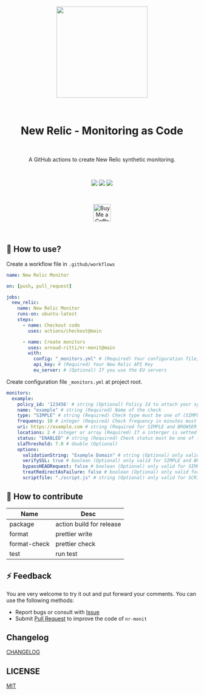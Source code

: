 <br/>
<p align="center">
  <img width="240" src="https://cdn.cdnlogo.com/logos/n/59/new-relic.svg" />
</p>
<br/>
<h1 align="center">New Relic - Monitoring as Code</h1><br/>
<div align="center">
  <p>A GitHub actions to create New Relic synthetic monitoring.</p>
  <br/>
  
  ![](https://img.shields.io/github/workflow/status/arnaud-ritti/nr-monit/CI?style=flat-square)
  [![](https://img.shields.io/badge/marketplace-new--relic--monitoring--as--code-blueviolet?style=flat-square)](https://github.com/marketplace/actions/new-relic-monitoring-as-code)
  [![](https://img.shields.io/github/v/release/arnaud-ritti/nr-monit?style=flat-square&color=orange)](https://github.com/arnaud-ritti/nr-monit/releases)
  
  <br/>
  <p>
    <a href='https://ko-fi.com/arnaudritti' target='_blank'>
      <img height='35' style='border:0px;height:46px;' src='https://az743702.vo.msecnd.net/cdn/kofi3.png?v=0' border='0' alt='Buy Me a Coffee at ko-fi.com' />
    </a>
  </p>

</div>
<br/>

## 🚀 How to use?

Create a workflow file in `.github/workflows`

```yaml
name: New Relic Monitor

on: [push, pull_request]

jobs: 
  new_relic:
    name: New Relic Monitor
    runs-on: ubuntu-latest
    steps:
      - name: Checkout code
        uses: actions/checkout@main

      - name: Create monitors
        uses: arnaud-ritti/nr-monit@main
        with:
          config: "_monitors.yml" # (Required) Your configuration file, default : _monitors.yml
          api_key: # (Required) Your New Relic API Key
          eu_server: # (Optional) If you use the EU servers
```

Create configuration file `_monitors.yml` at project root.


```yaml
monitors:
  example:
    policy_id: '123456' # string (Optional) Policy Id to attach your synthetic monitoring only location failure conditions will be updated
    name: "example" # string (Required) Name of the check
    type: "SIMPLE" # string (Required) Check type must be one of (SIMPLE, BROWSER, SCRIPT_API, SCRIPT_BROWSER)
    frequency: 10 # integer (Required) Check frequency in minutes must be one of (1, 5, 10, 15, 30, 60, 360, 720, or 1440)
    uri: https://example.com # string (Required for SIMPLE and BROWSER type) URI to check
    locations: 2 # integer or array (Required) If a interger is setted we will use random locations but if your use an array you must add New Relic's server, please check https://docs.newrelic.com/docs/apis/synthetics-rest-api/monitor-examples/manage-synthetics-monitors-rest-api/#list-locations
    status: "ENABLED" # string (Required) Check status must be one of (ENABLED, MUTED, DISABLED)
    slaThreshold: 7.0 # double (Optional)
    options:
      validationString: "Example Domain" # string (Optional) only valid for SIMPLE and BROWSER types
      verifySSL: true # boolean (Optional) only valid for SIMPLE and BROWSER types
      bypassHEADRequest: false # boolean (Optional) only valid for SIMPLE types
      treatRedirectAsFailure: false # boolean (Optional) only valid for SIMPLE types
      scriptfile: "./script.js" # string (Optional) only valid for SCRIPT_API and SCRIPT_BROWSER types
```


## 🤖 How to contribute

| Name | Desc |
| -- | -- |
| package | action build for release |
| format | prettier write |
| format-check | prettier check |
| test | run test |

## ⚡ Feedback

You are very welcome to try it out and put forward your comments. You can use the following methods:

- Report bugs or consult with [Issue](https://github.com/arnaud-ritti/nr-monit/issues)
- Submit [Pull Request](https://github.com/arnaud-ritti/nr-monit/pulls) to improve the code of `nr-monit`

## Changelog

[CHANGELOG](./CHANGELOG.md)

## LICENSE

[MIT](./LICENSE)
